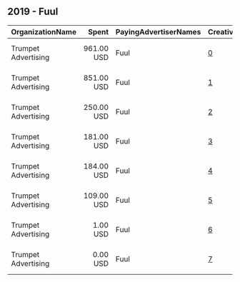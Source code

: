## 2019 - Fuul 
|OrganizationName|Spent|PayingAdvertiserNames|CreativeUrls|Impressions|Genders|AgeBrackets|CountryCodes|BillingAddresses|CandidateBallotInformation|
|:---|---:|:---|:---|---:|:---|:---|:---|:---|:---|
|Trumpet Advertising|961.00 USD|Fuul|[0](https://www.snap.com/political-ads/asset/97c6f0507cffd814c527c6fdc915453581fa38501816b94c5d8eb979f24f77f0?mediaType=jpg)|343,455||18+|united states|"2083 St. Philip Street,New Orleans,70119,US"||
|Trumpet Advertising|851.00 USD|Fuul|[1](https://www.snap.com/political-ads/asset/97c6f0507cffd814c527c6fdc915453581fa38501816b94c5d8eb979f24f77f0?mediaType=jpg)|300,643||18+|united states|"2083 St. Philip Street,New Orleans,70119,US"||
|Trumpet Advertising|250.00 USD|Fuul|[2](https://www.snap.com/political-ads/asset/48fd031b90930ca56e6a0b8e39e8b5cb9e4fa721239caad6cb96369db1eb3d46?mediaType=mp4)|78,795||18+|united states|"2083 St. Philip Street,New Orleans,70119,US"||
|Trumpet Advertising|181.00 USD|Fuul|[3](https://www.snap.com/political-ads/asset/45792935e6d86e15ba953cc9697b26ba00ad36758d153681a298bbbe4622d047?mediaType=mp4)|58,368||18+|united states|"2083 St. Philip Street,New Orleans,70119,US"||
|Trumpet Advertising|184.00 USD|Fuul|[4](https://www.snap.com/political-ads/asset/45792935e6d86e15ba953cc9697b26ba00ad36758d153681a298bbbe4622d047?mediaType=mp4)|56,635||18+|united states|"2083 St. Philip Street,New Orleans,70119,US"||
|Trumpet Advertising|109.00 USD|Fuul|[5](https://www.snap.com/political-ads/asset/48fd031b90930ca56e6a0b8e39e8b5cb9e4fa721239caad6cb96369db1eb3d46?mediaType=mp4)|34,044||18+|united states|"2083 St. Philip Street,New Orleans,70119,US"||
|Trumpet Advertising|1.00 USD|Fuul|[6](https://www.snap.com/political-ads/asset/ea1884153f77cf62dd9242d631b0c5054318c596716806a900ae9b6ee9d1e89b?mediaType=mp4)|341||18+|united states|"2083 St. Philip Street,New Orleans,70119,US"||
|Trumpet Advertising|0.00 USD|Fuul|[7](https://www.snap.com/political-ads/asset/ea1884153f77cf62dd9242d631b0c5054318c596716806a900ae9b6ee9d1e89b?mediaType=mp4)|83||18+|united states|"2083 St. Philip Street,New Orleans,70119,US"||
